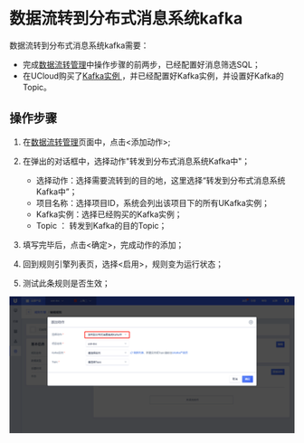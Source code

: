 # 数据流转到分布式消息系统kafka
数据流转到分布式消息系统kafka需要：
- 完成[数据流转管理](/iot/uiot-core/console_guide/ruleengine/data_forwarding)中操作步骤的前两步，已经配置好消息筛选SQL；
- 在UCloud购买了[Kafka实例 ](https://console.ucloud.cn/ukafka/ukafka)，并已经配置好Kafka实例，并设置好Kafka的Topic。


## 操作步骤

1. 在[数据流转管理](/iot/uiot-core/console_guide/ruleengine/data_forwarding)页面中，点击<添加动作>;
2. 在弹出的对话框中，选择动作"转发到分布式消息系统Kafka中"；

   - 选择动作：选择需要流转到的目的地，这里选择“转发到分布式消息系统Kafka中”；
   - 项目名称：选择项目ID，系统会列出该项目下的所有UKafka实例；
   - Kafka实例：选择已经购买的Kafka实例；
   - Topic ： 转发到Kafka的目的Topic；
   
3. 填写完毕后，点击<确定>，完成动作的添加；
4. 回到规则引擎列表页，选择<启用>，规则变为运行状态；
5. 测试此条规则是否生效；


![转发到Kafka中](/images/转发到Kafka中.png)



